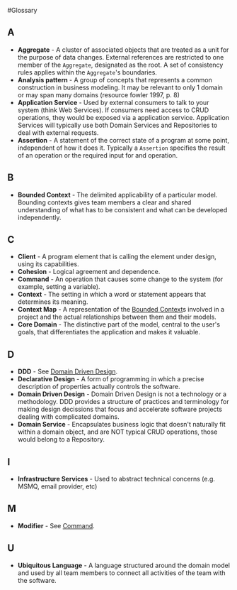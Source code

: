 #Glossary

## A

* **Aggregate** - A cluster of associated objects that are treated as a unit for the purpose of data changes. External references are restricted to one member of the `Aggregate`, designated as the root. A set of consistency rules applies within the `Aggregate`'s boundaries.
* **Analysis pattern** - A group of concepts that represents a common construction in business modeling. It may be relevant to only 1 domain or may span many domains (resource fowler 1997, p. 8)
* **Application Service** - Used by external consumers to talk to your system (think Web Services). If consumers need access to CRUD operations, they would be exposed via a application service. Application Services will typically use both Domain Services and Repositories to deal with external requests.
* **Assertion** - A statement of the correct state of a program at some point, independent of how it does it. Typically a `Assertion` specifies the result of an operation or the required input for and operation.

## B

* **Bounded Context** - The delimited applicability of a particular model. Bounding contexts gives team members a clear and shared understanding of what has to be consistent and what can be developed independently.

## C

* **Client** - A program element that is calling the element under design, using its capabilities.
* **Cohesion** - Logical agreement and dependence.
* **Command** - An operation that causes some change to the system (for example, setting a variable).
* **Context** - The setting in which a word or statement appears that determines its meaning.
* **Context Map** - A representation of the [Bounded Context](#Bounded_Context)s involved in a project and the actual relationships between them and their models.
* **Core Domain** - The distinctive part of the model, central to the user's goals, that differentiates the application and makes it valuable.

## D

* **DDD** - See [Domain Driven Design](#Domain_Driven_Design).
* **Declarative Design** - A form of programming in which a precise description of properties actually controls the software.
* **Domain Driven Design** - Domain Driven Design is not a technology or a methodology. DDD provides a structure of practices and terminology for making design decissions that focus and accelerate software projects dealing with complicated domains.
* **Domain Service** - Encapsulates business logic that doesn't naturally fit within a domain object, and are NOT typical CRUD operations, those would belong to a Repository.

## I

* **Infrastructure Services** - Used to abstract technical concerns (e.g. MSMQ, email provider, etc)

## M

* **Modifier** - See [Command](#Command).

## U

* **Ubiquitous Language** - A language structured around the domain model and used by all team members to connect all activities of the team with the software.